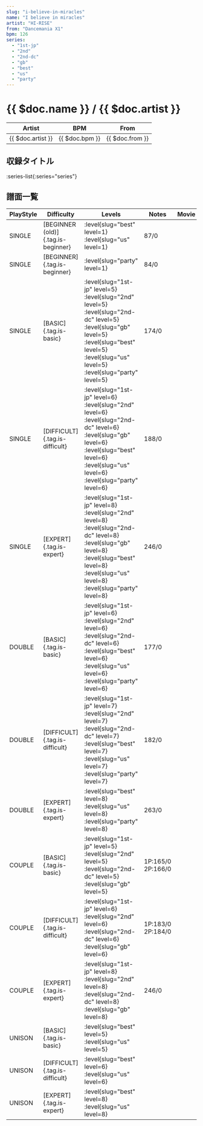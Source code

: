 ```yaml
---
slug: "i-believe-in-miracles"
name: "I believe in miracles"
artist: "HI-RISE"
from: "Dancemania X1"
bpm: 126
series:
  - "1st-jp"
  - "2nd"
  - "2nd-dc"
  - "gb"
  - "best"
  - "us"
  - "party"
---
```


# {{ $doc.name }} / {{ $doc.artist }}

|Artist|BPM|From|
|------|---|----|
|{{ $doc.artist }}|{{ $doc.bpm }}|{{ $doc.from }}|

## 収録タイトル

:series-list{:series="series"}

## 譜面一覧

|PlayStyle|Difficulty|Levels|Notes|Movie|
|---------|----------|------|-----|-----|
|SINGLE|[BEGINNER (old)]{.tag.is-beginner}|<div class="field is-grouped is-grouped-multiline">:level{slug="best" level=1} :level{slug="us" level=1}</div>|87/0||
|SINGLE|[BEGINNER]{.tag.is-beginner}|<div class="field is-grouped is-grouped-multiline">:level{slug="party" level=1}</div>|84/0||
|SINGLE|[BASIC]{.tag.is-basic}|<div class="field is-grouped is-grouped-multiline">:level{slug="1st-jp" level=5} :level{slug="2nd" level=5} :level{slug="2nd-dc" level=5} :level{slug="gb" level=5} :level{slug="best" level=5} :level{slug="us" level=5} :level{slug="party" level=5}</div>|174/0||
|SINGLE|[DIFFICULT]{.tag.is-difficult}|<div class="field is-grouped is-grouped-multiline">:level{slug="1st-jp" level=6} :level{slug="2nd" level=6} :level{slug="2nd-dc" level=6} :level{slug="gb" level=6} :level{slug="best" level=6} :level{slug="us" level=6} :level{slug="party" level=6}</div>|188/0||
|SINGLE|[EXPERT]{.tag.is-expert}|<div class="field is-grouped is-grouped-multiline">:level{slug="1st-jp" level=8} :level{slug="2nd" level=8} :level{slug="2nd-dc" level=8} :level{slug="gb" level=8} :level{slug="best" level=8} :level{slug="us" level=8} :level{slug="party" level=8}</div>|246/0||
|DOUBLE|[BASIC]{.tag.is-basic}|<div class="field is-grouped is-grouped-multiline">:level{slug="1st-jp" level=6} :level{slug="2nd" level=6} :level{slug="2nd-dc" level=6} :level{slug="best" level=6} :level{slug="us" level=6} :level{slug="party" level=6}</div>|177/0||
|DOUBLE|[DIFFICULT]{.tag.is-difficult}|<div class="field is-grouped is-grouped-multiline">:level{slug="1st-jp" level=7} :level{slug="2nd" level=7} :level{slug="2nd-dc" level=7} :level{slug="best" level=7} :level{slug="us" level=7} :level{slug="party" level=7}</div>|182/0||
|DOUBLE|[EXPERT]{.tag.is-expert}|<div class="field is-grouped is-grouped-multiline">:level{slug="best" level=8} :level{slug="us" level=8} :level{slug="party" level=8}</div>|263/0||
|COUPLE|[BASIC]{.tag.is-basic}|<div class="field is-grouped is-grouped-multiline">:level{slug="1st-jp" level=5} :level{slug="2nd" level=5} :level{slug="2nd-dc" level=5} :level{slug="gb" level=5}</div>|1P:165/0 2P:166/0|
|COUPLE|[DIFFICULT]{.tag.is-difficult}|<div class="field is-grouped is-grouped-multiline">:level{slug="1st-jp" level=6} :level{slug="2nd" level=6} :level{slug="2nd-dc" level=6} :level{slug="gb" level=6}</div>|1P:183/0 2P:184/0|
|COUPLE|[EXPERT]{.tag.is-expert}|<div class="field is-grouped is-grouped-multiline">:level{slug="1st-jp" level=8} :level{slug="2nd" level=8} :level{slug="2nd-dc" level=8} :level{slug="gb" level=8}</div>|246/0||
|UNISON|[BASIC]{.tag.is-basic}|<div class="field is-grouped is-grouped-multiline">:level{slug="best" level=5} :level{slug="us" level=5}</div>|||
|UNISON|[DIFFICULT]{.tag.is-difficult}|<div class="field is-grouped is-grouped-multiline">:level{slug="best" level=6} :level{slug="us" level=6}</div>|||
|UNISON|[EXPERT]{.tag.is-expert}|<div class="field is-grouped is-grouped-multiline">:level{slug="best" level=8} :level{slug="us" level=8}</div>|||
